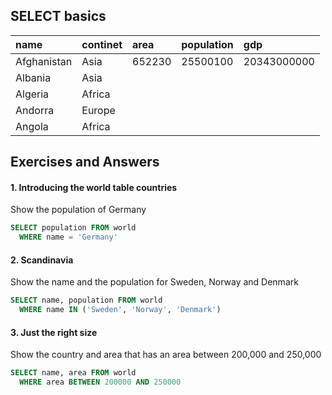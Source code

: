 ## SELECT basics
| name | continet | area | population | gdp |
| :--- | :--- | :--- | :--- | :--- |
| Afghanistan | Asia | 652230 | 25500100 | 20343000000 |
| Albania | Asia |  |  |  |
| Algeria | Africa |  |  |  |
| Andorra | Europe |  |  |  |
| Angola | Africa |  |  |  |

## Exercises and Answers
#### 1. Introducing the world table countries
Show the population of Germany
```SQL
SELECT population FROM world
  WHERE name = 'Germany'
```

#### 2. Scandinavia
Show the name and the population for Sweden, Norway and Denmark
```SQL
SELECT name, population FROM world
  WHERE name IN ('Sweden', 'Norway', 'Denmark')
```

#### 3. Just the right size
Show the country and area that has an area between 200,000 and 250,000
```SQL
SELECT name, area FROM world
  WHERE area BETWEEN 200000 AND 250000
```